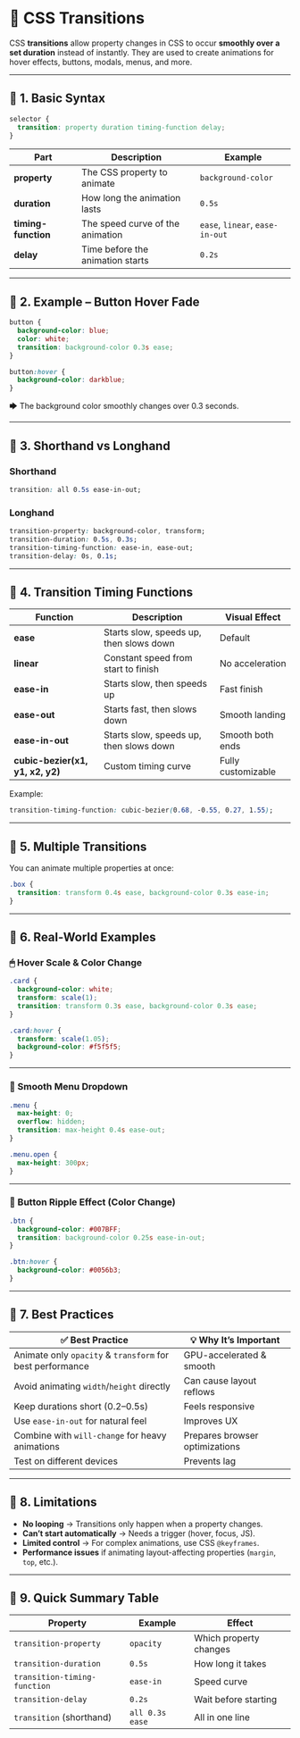 # 🎯 CSS Transitions 

CSS **transitions** allow property changes in CSS to occur **smoothly over a set duration** instead of instantly.
They are used to create animations for hover effects, buttons, modals, menus, and more.

---

## 📌 1. Basic Syntax

```css
selector {
  transition: property duration timing-function delay;
}
```

| Part                | Description                      | Example                         |
| ------------------- | -------------------------------- | ------------------------------- |
| **property**        | The CSS property to animate      | `background-color`              |
| **duration**        | How long the animation lasts     | `0.5s`                          |
| **timing-function** | The speed curve of the animation | `ease`, `linear`, `ease-in-out` |
| **delay**           | Time before the animation starts | `0.2s`                          |

---

## 📌 2. Example – Button Hover Fade

```css
button {
  background-color: blue;
  color: white;
  transition: background-color 0.3s ease;
}

button:hover {
  background-color: darkblue;
}
```

🡆 The background color smoothly changes over 0.3 seconds.

---

## 📌 3. Shorthand vs Longhand

### **Shorthand**

```css
transition: all 0.5s ease-in-out;
```

### **Longhand**

```css
transition-property: background-color, transform;
transition-duration: 0.5s, 0.3s;
transition-timing-function: ease-in, ease-out;
transition-delay: 0s, 0.1s;
```

---

## 📌 4. Transition Timing Functions

| Function                         | Description                             | Visual Effect      |
| -------------------------------- | --------------------------------------- | ------------------ |
| **ease**                         | Starts slow, speeds up, then slows down | Default            |
| **linear**                       | Constant speed from start to finish     | No acceleration    |
| **ease-in**                      | Starts slow, then speeds up             | Fast finish        |
| **ease-out**                     | Starts fast, then slows down            | Smooth landing     |
| **ease-in-out**                  | Starts slow, speeds up, then slows down | Smooth both ends   |
| **cubic-bezier(x1, y1, x2, y2)** | Custom timing curve                     | Fully customizable |

Example:

```css
transition-timing-function: cubic-bezier(0.68, -0.55, 0.27, 1.55);
```

---

## 📌 5. Multiple Transitions

You can animate multiple properties at once:

```css
.box {
  transition: transform 0.4s ease, background-color 0.3s ease-in;
}
```

---

## 📌 6. Real-World Examples

### 🖱 Hover Scale & Color Change

```css
.card {
  background-color: white;
  transform: scale(1);
  transition: transform 0.3s ease, background-color 0.3s ease;
}

.card:hover {
  transform: scale(1.05);
  background-color: #f5f5f5;
}
```

---

### 🎯 Smooth Menu Dropdown

```css
.menu {
  max-height: 0;
  overflow: hidden;
  transition: max-height 0.4s ease-out;
}

.menu.open {
  max-height: 300px;
}
```

---

### 📱 Button Ripple Effect (Color Change)

```css
.btn {
  background-color: #007BFF;
  transition: background-color 0.25s ease-in-out;
}

.btn:hover {
  background-color: #0056b3;
}
```

---

## 📌 7. Best Practices

| ✅ Best Practice                                           | 💡 Why It’s Important          |
| --------------------------------------------------------- | ------------------------------ |
| Animate only `opacity` & `transform` for best performance | GPU-accelerated & smooth       |
| Avoid animating `width`/`height` directly                 | Can cause layout reflows       |
| Keep durations short (0.2–0.5s)                           | Feels responsive               |
| Use `ease-in-out` for natural feel                        | Improves UX                    |
| Combine with `will-change` for heavy animations           | Prepares browser optimizations |
| Test on different devices                                 | Prevents lag                   |

---

## 📌 8. Limitations

* **No looping** → Transitions only happen when a property changes.
* **Can’t start automatically** → Needs a trigger (hover, focus, JS).
* **Limited control** → For complex animations, use CSS `@keyframes`.
* **Performance issues** if animating layout-affecting properties (`margin`, `top`, etc.).

---

## 📌 9. Quick Summary Table

| Property                     | Example         | Effect                 |
| ---------------------------- | --------------- | ---------------------- |
| `transition-property`        | `opacity`       | Which property changes |
| `transition-duration`        | `0.5s`          | How long it takes      |
| `transition-timing-function` | `ease-in`       | Speed curve            |
| `transition-delay`           | `0.2s`          | Wait before starting   |
| `transition` (shorthand)     | `all 0.3s ease` | All in one line        |
